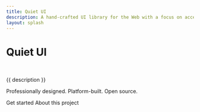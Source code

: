 ```yaml
---
title: Quiet UI
description: A hand-crafted UI library for the Web with a focus on accessibility, performance, longevity, and aesthetics.
layout: splash
---
```


<div class="splash">
<h1 class="visually-hidden">Quiet UI</h1>
<img class="only-light" src="/assets/images/wordmark-light.svg" alt="">
<img class="only-dark" src="/assets/images/wordmark-dark.svg" alt="">

<p class="subtitle">{{ description }}</p>

<p>
Professionally designed. Platform-built. Open source.
</p>

<div class="splash-actions">

<quiet-button href="/docs/" variant="primary" pill>
Get started
</quiet-button>

<quiet-button href="/about" pill>
About this project
</quiet-button>

</div>
</div>

